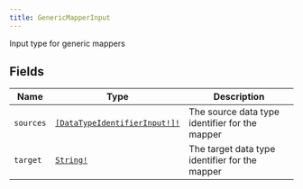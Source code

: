 ```yaml
---
title: GenericMapperInput
---
```


Input type for generic mappers

## Fields

| Name | Type | Description |
|------|------|-------------|
| `sources` | [`[DataTypeIdentifierInput!]!`](../input_object/datatypeidentifierinput.md) | The source data type identifier for the mapper |
| `target` | [`String!`](../scalar/string.md) | The target data type identifier for the mapper |
